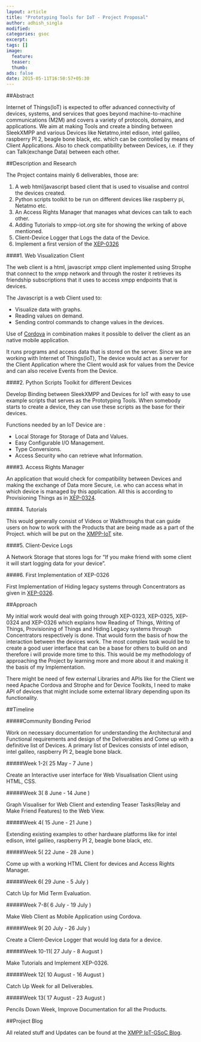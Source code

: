 ```yaml
---
layout: article
title: "Prototyping Tools for IoT - Project Proposal"
author: adhish_singla
modified:
categories: gsoc
excerpt:
tags: []
image:
  feature:
  teaser:
  thumb:
ads: false
date: 2015-05-11T16:50:57+05:30
---
```


##Abstract

Internet of Things(IoT) is expected to offer advanced connectivity of devices, systems, and services that goes beyond machine-to-machine communications (M2M) and covers a variety of protocols, domains, and applications. We aim at making Tools and create a binding between SleekXMPP and various Devices like Netatmo,intel edison, intel galileo, raspberry PI 2, beagle bone black, etc. which can be controlled by means of Client Applications. Also to check compatibility between Devices, i.e. if they can Talk(exchange Data) between each other.

##Description and Research

The Project contains mainly 6 deliverables, those are:

1. A web html/javascript based client that is used to visualise and control the devices created.
2. Python scripts toolkit to be run on different devices like raspberry pi, Netatmo etc.
3. An Access Rights Manager that manages what devices can talk to each other.
4. Adding Tutorials to xmpp-iot.org site for showing the wrking of above mentioned.
5. Client-Device Logger that Logs the data of the Device.
6. Implement a first version of the [XEP-0326](http://xmpp.org/extensions/xep-0326.html)

####1. Web Visualization Client

The web client is a html, javascript xmpp client implemented using Strophe that connect to the xmpp network and through the roster it retrieves its friendship subscriptions that it uses to access xmpp endpoints that is devices.

The Javascript is a web Client used to:

* Visualize data with graphs.
* Reading values on demand.
* Sending control commands to change values in the devices.

Use of [Cordova](http://cordova.apache.org/) in combination makes it possible to deliver the client as an native mobile application.

It runs programs and access data that is stored on the server. Since we are working with Internet of Things(IoT), The device would act as a server for the Client Application where the Client would ask for values from the Device and can also receive Events from the Device.

####2. Python Scripts Toolkit for different Devices

Develop Binding between SleekXMPP and Devices for IoT with easy to use example scripts that serves as the Prototyping Tools. When somebody starts to create a device, they can use these scripts as the base for their devices.

Functions needed by an IoT Device are :

* Local Storage for Storage of Data and Values.
* Easy Configurable I/O Management.
* Type Conversions.
* Access Security who can retrieve what Information.

####3. Access Rights Manager

An application that would check for compatibility between Devices and making the exchange of Data more Secure, i.e. who can access what in which device is managed by this application. All this is according to Provisioning Things as in [XEP-0324](http://xmpp.org/extensions/xep-0324.html).

####4. Tutorials

This would generally consist of Videos or Walkthroughs that can guide users on how to work with the Products that are being made as a part of the Project. which will be put on the [XMPP-IoT](http://xmpp-iot.github.io/) site.

####5. Client-Device Logs

A Network Storage that stores logs for “If you make friend with some client it will start logging data for your device”.

####6. First Implementation of XEP-0326

First Implementation of Hiding legacy systems through Concentrators as given in [XEP-0326](http://xmpp.org/extensions/xep-0326.html).

##Approach

My initial work would deal with going through XEP-0323,  XEP-0325, XEP-0324 and XEP-0326 which explains how Reading of Things, Writing of Things, Provisioning of Things and Hiding Legacy systems through Concentrators respectively is done. That would form the basis of how the interaction between the devices work. The most complex task would be to create a good user interface that can be a base for others to build on and therefore i will provide more time to this. This would be my methodology of approaching the Project by learning more and more about it and making it the basis of my Implementation.


There might be need of few external Libraries and APIs like for the Client we need Apache Cordova and Strophe and for Device Toolkits, I need to make API of devices that might include some external library depending upon its functionality.

##Timeline

#####Community Bonding Period

Work on necessary documentation for understanding the Architectural and Functional requirements and design of the Deliverables and Come up with a definitive list of Devices. A primary list of Devices consists of intel edison, intel galileo, raspberry PI 2, beagle bone black.

#####Week 1-2( 25 May - 7 June )

Create an Interactive user interface for Web Visualisation Client using HTML, CSS.

#####Week 3( 8 June - 14 June )

Graph Visualiser for Web Client and extending Teaser Tasks(Relay and Make Friend Features) to the Web View.

#####Week 4( 15 June - 21 June )

Extending existing examples to other hardware platforms like for intel edison, intel galileo, raspberry PI 2, beagle bone black, etc.

#####Week 5( 22 June - 28 June )

Come up with a working HTML Client for devices and Access Rights Manager.

#####Week 6( 29 June - 5 July )

Catch Up for Mid Term Evaluation.

#####Week 7-8( 6 July - 19 July )

Make Web Client as Mobile Application using Cordova.

#####Week 9( 20 July - 26 July )

Create a Client-Device Logger that would log data for a device.

#####Week 10-11( 27 July - 8 August )

Make Tutorials and Implement XEP-0326.

#####Week 12( 10 August - 16 August )

Catch Up Week for all Deliverables.

#####Week 13( 17 August - 23 August )

Pencils Down Week, Improve Documentation for all the Products.

##Project Blog

All related stuff and Updates can be found at the [XMPP IoT-GSoC Blog](http://xmpp-iot.github.io/gsoc/).
